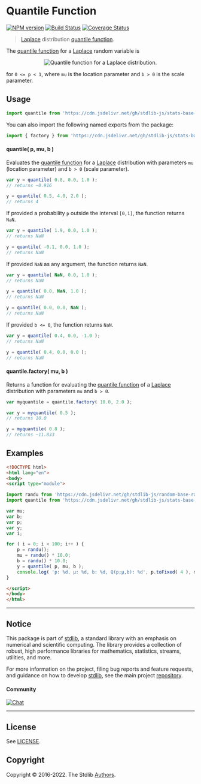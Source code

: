 <!--

@license Apache-2.0

Copyright (c) 2018 The Stdlib Authors.

Licensed under the Apache License, Version 2.0 (the "License");
you may not use this file except in compliance with the License.
You may obtain a copy of the License at

   http://www.apache.org/licenses/LICENSE-2.0

Unless required by applicable law or agreed to in writing, software
distributed under the License is distributed on an "AS IS" BASIS,
WITHOUT WARRANTIES OR CONDITIONS OF ANY KIND, either express or implied.
See the License for the specific language governing permissions and
limitations under the License.

-->

# Quantile Function

[![NPM version][npm-image]][npm-url] [![Build Status][test-image]][test-url] [![Coverage Status][coverage-image]][coverage-url] <!-- [![dependencies][dependencies-image]][dependencies-url] -->

> [Laplace][laplace-distribution] distribution [quantile function][quantile-function].

<section class="intro">

The [quantile function][quantile-function] for a [Laplace][laplace-distribution] random variable is

<!-- <equation class="equation" label="eq:laplace_quantile_function" align="center" raw="Q(p) = \mu - b\,\operatorname{sgn}(p-0.5)\,\ln(1 - 2|p-0.5|)" alt="Quantile function for a Laplace distribution."> -->

<div class="equation" align="center" data-raw-text="Q(p) = \mu - b\,\operatorname{sgn}(p-0.5)\,\ln(1 - 2|p-0.5|)" data-equation="eq:laplace_quantile_function">
    <img src="https://cdn.jsdelivr.net/gh/stdlib-js/stdlib@51534079fef45e990850102147e8945fb023d1d0/lib/node_modules/@stdlib/stats/base/dists/laplace/quantile/docs/img/equation_laplace_quantile_function.svg" alt="Quantile function for a Laplace distribution.">
    <br>
</div>

<!-- </equation> -->

for `0 <= p < 1`, where `mu` is the location parameter and `b > 0` is the scale parameter.

</section>

<!-- /.intro -->



<section class="usage">

## Usage

```javascript
import quantile from 'https://cdn.jsdelivr.net/gh/stdlib-js/stats-base-dists-laplace-quantile@esm/index.mjs';
```

You can also import the following named exports from the package:

```javascript
import { factory } from 'https://cdn.jsdelivr.net/gh/stdlib-js/stats-base-dists-laplace-quantile@esm/index.mjs';
```

#### quantile( p, mu, b )

Evaluates the [quantile function][quantile-function] for a [Laplace][laplace-distribution] distribution with parameters `mu` (location parameter) and `b > 0` (scale parameter).

```javascript
var y = quantile( 0.8, 0.0, 1.0 );
// returns ~0.916

y = quantile( 0.5, 4.0, 2.0 );
// returns 4
```

If provided a probability `p` outside the interval `[0,1]`, the function returns `NaN`.

```javascript
var y = quantile( 1.9, 0.0, 1.0 );
// returns NaN

y = quantile( -0.1, 0.0, 1.0 );
// returns NaN
```

If provided `NaN` as any argument, the function returns `NaN`.

```javascript
var y = quantile( NaN, 0.0, 1.0 );
// returns NaN

y = quantile( 0.0, NaN, 1.0 );
// returns NaN

y = quantile( 0.0, 0.0, NaN );
// returns NaN
```

If provided `b <= 0`, the function returns `NaN`.

```javascript
var y = quantile( 0.4, 0.0, -1.0 );
// returns NaN

y = quantile( 0.4, 0.0, 0.0 );
// returns NaN
```

#### quantile.factory( mu, b )

Returns a function for evaluating the [quantile function][quantile-function] of a [Laplace][laplace-distribution] distribution with parameters `mu` and `b > 0`.

```javascript
var myquantile = quantile.factory( 10.0, 2.0 );

var y = myquantile( 0.5 );
// returns 10.0

y = myquantile( 0.8 );
// returns ~11.833
```

</section>

<!-- /.usage -->

<section class="examples">

## Examples

<!-- eslint no-undef: "error" -->

```html
<!DOCTYPE html>
<html lang="en">
<body>
<script type="module">

import randu from 'https://cdn.jsdelivr.net/gh/stdlib-js/random-base-randu@esm/index.mjs';
import quantile from 'https://cdn.jsdelivr.net/gh/stdlib-js/stats-base-dists-laplace-quantile@esm/index.mjs';

var mu;
var b;
var p;
var y;
var i;

for ( i = 0; i < 100; i++ ) {
    p = randu();
    mu = randu() * 10.0;
    b = randu() * 10.0;
    y = quantile( p, mu, b );
    console.log( 'p: %d, µ: %d, b: %d, Q(p;µ,b): %d', p.toFixed( 4 ), mu.toFixed( 4 ), b.toFixed( 4 ), y.toFixed( 4 ) );
}

</script>
</body>
</html>
```

</section>

<!-- /.examples -->

<!-- Section for related `stdlib` packages. Do not manually edit this section, as it is automatically populated. -->

<section class="related">

</section>

<!-- /.related -->

<!-- Section for all links. Make sure to keep an empty line after the `section` element and another before the `/section` close. -->


<section class="main-repo" >

* * *

## Notice

This package is part of [stdlib][stdlib], a standard library with an emphasis on numerical and scientific computing. The library provides a collection of robust, high performance libraries for mathematics, statistics, streams, utilities, and more.

For more information on the project, filing bug reports and feature requests, and guidance on how to develop [stdlib][stdlib], see the main project [repository][stdlib].

#### Community

[![Chat][chat-image]][chat-url]

---

## License

See [LICENSE][stdlib-license].


## Copyright

Copyright &copy; 2016-2022. The Stdlib [Authors][stdlib-authors].

</section>

<!-- /.stdlib -->

<!-- Section for all links. Make sure to keep an empty line after the `section` element and another before the `/section` close. -->

<section class="links">

[npm-image]: http://img.shields.io/npm/v/@stdlib/stats-base-dists-laplace-quantile.svg
[npm-url]: https://npmjs.org/package/@stdlib/stats-base-dists-laplace-quantile

[test-image]: https://github.com/stdlib-js/stats-base-dists-laplace-quantile/actions/workflows/test.yml/badge.svg?branch=v0.0.7
[test-url]: https://github.com/stdlib-js/stats-base-dists-laplace-quantile/actions/workflows/test.yml?query=branch:v0.0.7

[coverage-image]: https://img.shields.io/codecov/c/github/stdlib-js/stats-base-dists-laplace-quantile/main.svg
[coverage-url]: https://codecov.io/github/stdlib-js/stats-base-dists-laplace-quantile?branch=main

<!--

[dependencies-image]: https://img.shields.io/david/stdlib-js/stats-base-dists-laplace-quantile.svg
[dependencies-url]: https://david-dm.org/stdlib-js/stats-base-dists-laplace-quantile/main

-->

[chat-image]: https://img.shields.io/gitter/room/stdlib-js/stdlib.svg
[chat-url]: https://gitter.im/stdlib-js/stdlib/

[stdlib]: https://github.com/stdlib-js/stdlib

[stdlib-authors]: https://github.com/stdlib-js/stdlib/graphs/contributors

[umd]: https://github.com/umdjs/umd
[es-module]: https://developer.mozilla.org/en-US/docs/Web/JavaScript/Guide/Modules

[deno-url]: https://github.com/stdlib-js/stats-base-dists-laplace-quantile/tree/deno
[umd-url]: https://github.com/stdlib-js/stats-base-dists-laplace-quantile/tree/umd
[esm-url]: https://github.com/stdlib-js/stats-base-dists-laplace-quantile/tree/esm
[branches-url]: https://github.com/stdlib-js/stats-base-dists-laplace-quantile/blob/main/branches.md

[stdlib-license]: https://raw.githubusercontent.com/stdlib-js/stats-base-dists-laplace-quantile/main/LICENSE

[laplace-distribution]: https://en.wikipedia.org/wiki/Laplace_distribution

[quantile-function]: https://en.wikipedia.org/wiki/Quantile_function

</section>

<!-- /.links -->
